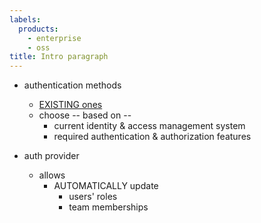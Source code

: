 ```yaml
---
labels:
  products:
    - enterprise
    - oss
title: Intro paragraph
---
```


* authentication methods
  * [EXISTING ones](../../setup-grafana/configure-security/configure-authentication)
  * choose -- based on --
    * current identity & access management system 
    * required authentication & authorization features 

* auth provider
  * allows
    * AUTOMATICALLY update 
      * users' roles
      * team memberships  

